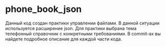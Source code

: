 # phone_book_json
Данный код создан практики управлении файлами.
В данной ситуации используется расширение json.
Для практики выбрана тема телефонный справочник с конкретными требованиями.
В commit-ах вы найдете подробное описание для каждой части кода.
